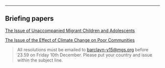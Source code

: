 ---
## Briefing papers

[The Issue of Unaccompanied Migrant Children and Adolescents](/committees/hr-committee/issue1)

[The Issue of the Effect of Climate Change on Poor Communities](/committees/hr-committee/issue2)

> All resolutions must be emailed to barclayn-y15@mgs.org before 23.59 on Friday 10th December. Please put your country and issue within the subject line.

